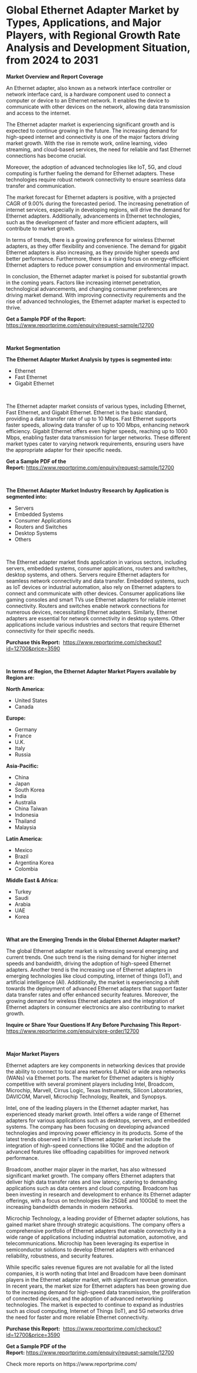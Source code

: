 <p><h1>Global Ethernet Adapter Market by Types, Applications, and Major Players, with Regional Growth Rate Analysis and Development Situation, from 2024 to 2031</h1></p><p><strong>Market Overview and Report Coverage</strong></p>
<p><p>An Ethernet adapter, also known as a network interface controller or network interface card, is a hardware component used to connect a computer or device to an Ethernet network. It enables the device to communicate with other devices on the network, allowing data transmission and access to the internet.</p><p>The Ethernet adapter market is experiencing significant growth and is expected to continue growing in the future. The increasing demand for high-speed internet and connectivity is one of the major factors driving market growth. With the rise in remote work, online learning, video streaming, and cloud-based services, the need for reliable and fast Ethernet connections has become crucial.</p><p>Moreover, the adoption of advanced technologies like IoT, 5G, and cloud computing is further fueling the demand for Ethernet adapters. These technologies require robust network connectivity to ensure seamless data transfer and communication.</p><p>The market forecast for Ethernet adapters is positive, with a projected CAGR of 9.00% during the forecasted period. The increasing penetration of internet services, especially in developing regions, will drive the demand for Ethernet adapters. Additionally, advancements in Ethernet technologies, such as the development of faster and more efficient adapters, will contribute to market growth.</p><p>In terms of trends, there is a growing preference for wireless Ethernet adapters, as they offer flexibility and convenience. The demand for gigabit Ethernet adapters is also increasing, as they provide higher speeds and better performance. Furthermore, there is a rising focus on energy-efficient Ethernet adapters to reduce power consumption and environmental impact.</p><p>In conclusion, the Ethernet adapter market is poised for substantial growth in the coming years. Factors like increasing internet penetration, technological advancements, and changing consumer preferences are driving market demand. With improving connectivity requirements and the rise of advanced technologies, the Ethernet adapter market is expected to thrive.</p></p>
<p><strong>Get a Sample PDF of the Report:</strong> <a href="https://www.reportprime.com/enquiry/request-sample/12700">https://www.reportprime.com/enquiry/request-sample/12700</a></p>
<p>&nbsp;</p>
<p><strong>Market Segmentation</strong></p>
<p><strong>The Ethernet Adapter Market Analysis by types is segmented into:</strong></p>
<p><ul><li>Ethernet</li><li>Fast Ethernet</li><li>Gigabit Ethernet</li></ul></p>
<p>&nbsp;</p>
<p><p>The Ethernet adapter market consists of various types, including Ethernet, Fast Ethernet, and Gigabit Ethernet. Ethernet is the basic standard, providing a data transfer rate of up to 10 Mbps. Fast Ethernet supports faster speeds, allowing data transfer of up to 100 Mbps, enhancing network efficiency. Gigabit Ethernet offers even higher speeds, reaching up to 1000 Mbps, enabling faster data transmission for larger networks. These different market types cater to varying network requirements, ensuring users have the appropriate adapter for their specific needs.</p></p>
<p><strong>Get a Sample PDF of the Report:</strong>&nbsp;<a href="https://www.reportprime.com/enquiry/request-sample/12700">https://www.reportprime.com/enquiry/request-sample/12700</a></p>
<p>&nbsp;</p>
<p><strong>The Ethernet Adapter Market Industry Research by Application is segmented into:</strong></p>
<p><ul><li>Servers</li><li>Embedded Systems</li><li>Consumer Applications</li><li>Routers and Switches</li><li>Desktop Systems</li><li>Others</li></ul></p>
<p>&nbsp;</p>
<p><p>The Ethernet adapter market finds application in various sectors, including servers, embedded systems, consumer applications, routers and switches, desktop systems, and others. Servers require Ethernet adapters for seamless network connectivity and data transfer. Embedded systems, such as IoT devices or industrial automation, also rely on Ethernet adapters to connect and communicate with other devices. Consumer applications like gaming consoles and smart TVs use Ethernet adapters for reliable internet connectivity. Routers and switches enable network connections for numerous devices, necessitating Ethernet adapters. Similarly, Ethernet adapters are essential for network connectivity in desktop systems. Other applications include various industries and sectors that require Ethernet connectivity for their specific needs.</p></p>
<p><strong>Purchase this Report:</strong>&nbsp; <a href="https://www.reportprime.com/checkout?id=12700&price=3590">https://www.reportprime.com/checkout?id=12700&price=3590</a></p>
<p>&nbsp;</p>
<p><strong>In terms of Region, the Ethernet Adapter Market Players available by Region are:</strong></p>
<p>
    <p> <strong> North America: </strong>
        <ul>
            <li>United States</li>
            <li>Canada</li>
        </ul>
        </p> 
    <p> <strong> Europe: </strong>
        <ul>
            <li>Germany</li>
            <li>France</li>
            <li>U.K.</li>
            <li>Italy</li>
            <li>Russia</li>
        </ul>
        </p> 
    <p> <strong> Asia-Pacific: </strong>
        <ul>
            <li>China</li>
            <li>Japan</li>
            <li>South Korea</li>
            <li>India</li>
            <li>Australia</li>
            <li>China Taiwan</li>
            <li>Indonesia</li>
            <li>Thailand</li>
            <li>Malaysia</li>
        </ul>
        </p> 
    <p> <strong> Latin America: </strong>
        <ul>
            <li>Mexico</li>
            <li>Brazil</li>
            <li>Argentina Korea</li>
            <li>Colombia</li>
        </ul>
        </p> 
    <p> <strong> Middle East & Africa: </strong>
        <ul>
            <li>Turkey</li>
            <li>Saudi</li>
            <li>Arabia</li>
            <li>UAE</li>
            <li>Korea</li>
        </ul>
    </p>
    </p>
<p>&nbsp;</p>
<p><strong>What are the Emerging Trends in the Global Ethernet Adapter market?</strong></p>
<p><p>The global Ethernet adapter market is witnessing several emerging and current trends. One such trend is the rising demand for higher internet speeds and bandwidth, driving the adoption of high-speed Ethernet adapters. Another trend is the increasing use of Ethernet adapters in emerging technologies like cloud computing, internet of things (IoT), and artificial intelligence (AI). Additionally, the market is experiencing a shift towards the deployment of advanced Ethernet adapters that support faster data transfer rates and offer enhanced security features. Moreover, the growing demand for wireless Ethernet adapters and the integration of Ethernet adapters in consumer electronics are also contributing to market growth.</p></p>
<p><strong>Inquire or Share Your Questions If Any Before Purchasing This Report</strong>- <a href="https://www.reportprime.com/enquiry/pre-order/12700">https://www.reportprime.com/enquiry/pre-order/12700</a></p>
<p>&nbsp;</p>
<p><strong>Major Market Players</strong></p>
<p><p>Ethernet adapters are key components in networking devices that provide the ability to connect to local area networks (LANs) or wide area networks (WANs) via Ethernet ports. The market for Ethernet adapters is highly competitive with several prominent players including Intel, Broadcom, Microchip, Marvell, Cirrus Logic, Texas Instruments, Silicon Laboratories, DAVICOM, Marvell, Microchip Technology, Realtek, and Synopsys.</p><p>Intel, one of the leading players in the Ethernet adapter market, has experienced steady market growth. Intel offers a wide range of Ethernet adapters for various applications such as desktops, servers, and embedded systems. The company has been focusing on developing advanced technologies and improving power efficiency in its products. Some of the latest trends observed in Intel's Ethernet adapter market include the integration of high-speed connections like 10GbE and the adoption of advanced features like offloading capabilities for improved network performance.</p><p>Broadcom, another major player in the market, has also witnessed significant market growth. The company offers Ethernet adapters that deliver high data transfer rates and low latency, catering to demanding applications such as data centers and cloud computing. Broadcom has been investing in research and development to enhance its Ethernet adapter offerings, with a focus on technologies like 25GbE and 100GbE to meet the increasing bandwidth demands in modern networks.</p><p>Microchip Technology, a leading provider of Ethernet adapter solutions, has gained market share through strategic acquisitions. The company offers a comprehensive portfolio of Ethernet adapters that enable connectivity in a wide range of applications including industrial automation, automotive, and telecommunications. Microchip has been leveraging its expertise in semiconductor solutions to develop Ethernet adapters with enhanced reliability, robustness, and security features.</p><p>While specific sales revenue figures are not available for all the listed companies, it is worth noting that Intel and Broadcom have been dominant players in the Ethernet adapter market, with significant revenue generation. In recent years, the market size for Ethernet adapters has been growing due to the increasing demand for high-speed data transmission, the proliferation of connected devices, and the adoption of advanced networking technologies. The market is expected to continue to expand as industries such as cloud computing, Internet of Things (IoT), and 5G networks drive the need for faster and more reliable Ethernet connectivity.</p></p>
<p><strong>Purchase this Report:</strong>&nbsp;&nbsp;<a href="https://www.reportprime.com/checkout?id=12700&price=3590">https://www.reportprime.com/checkout?id=12700&price=3590</a></p>
<p></p>
<p><strong>Get a Sample PDF of the Report:</strong>&nbsp;<a href="https://www.reportprime.com/enquiry/request-sample/12700">https://www.reportprime.com/enquiry/request-sample/12700</a></p>
<p>Check more reports on https://www.reportprime.com/</p>